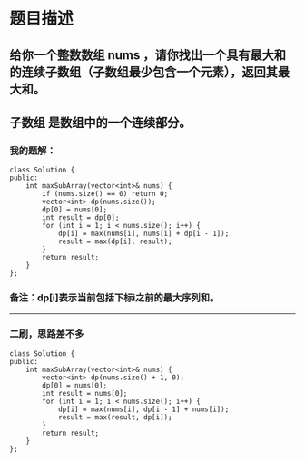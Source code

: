 # 题目描述
## 给你一个整数数组 nums ，请你找出一个具有最大和的连续子数组（子数组最少包含一个元素），返回其最大和。
## 子数组 是数组中的一个连续部分。
### 我的题解：
```
class Solution {
public:
    int maxSubArray(vector<int>& nums) {
        if (nums.size() == 0) return 0;
        vector<int> dp(nums.size());
        dp[0] = nums[0];
        int result = dp[0];
        for (int i = 1; i < nums.size(); i++) {
            dp[i] = max(nums[i], nums[i] + dp[i - 1]);
            result = max(dp[i], result);
        }
        return result;
    }
};
```
### **备注**：dp[i]表示当前包括下标i之前的最大序列和。
***
### 二刷，思路差不多
```
class Solution {
public:
    int maxSubArray(vector<int>& nums) {
        vector<int> dp(nums.size() + 1, 0);
        dp[0] = nums[0];
        int result = nums[0];
        for (int i = 1; i < nums.size(); i++) {
            dp[i] = max(nums[i], dp[i - 1] + nums[i]);
            result = max(result, dp[i]);
        }
        return result;
    }
};
```